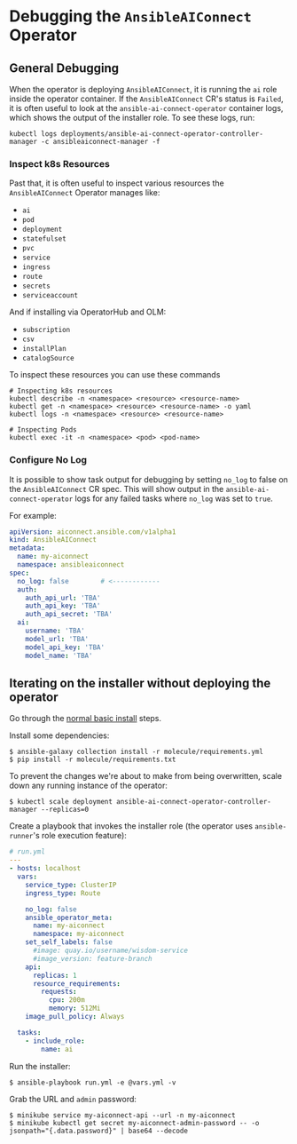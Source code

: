 # Debugging the `AnsibleAIConnect` Operator

## General Debugging

When the operator is deploying `AnsibleAIConnect`, it is running the `ai` role inside the operator container. If the `AnsibleAIConnect` CR's status is `Failed`, it is often useful to look at the `ansible-ai-connect-operator` container logs, which shows the output of the installer role. To see these logs, run:

```
kubectl logs deployments/ansible-ai-connect-operator-controller-manager -c ansibleaiconnect-manager -f
```

### Inspect k8s Resources

Past that, it is often useful to inspect various resources the `AnsibleAIConnect` Operator manages like:
* `ai`
* `pod`
* `deployment`
* `statefulset`
* `pvc`
* `service`
* `ingress`
* `route`
* `secrets`
* `serviceaccount`

And if installing via OperatorHub and OLM:
* `subscription`
* `csv`
* `installPlan`
* `catalogSource`

To inspect these resources you can use these commands

```
# Inspecting k8s resources
kubectl describe -n <namespace> <resource> <resource-name>
kubectl get -n <namespace> <resource> <resource-name> -o yaml
kubectl logs -n <namespace> <resource> <resource-name>

# Inspecting Pods
kubectl exec -it -n <namespace> <pod> <pod-name>
```

### Configure No Log

It is possible to show task output for debugging by setting `no_log` to false on the `AnsibleAIConnect` CR spec.
This will show output in the `ansible-ai-connect-operator` logs for any failed tasks where `no_log` was set to `true`.

For example:

```yaml
apiVersion: aiconnect.ansible.com/v1alpha1
kind: AnsibleAIConnect
metadata:
  name: my-aiconnect
  namespace: ansibleaiconnect
spec:
  no_log: false        # <------------
  auth:
    auth_api_url: 'TBA'
    auth_api_key: 'TBA'
    auth_api_secret: 'TBA'
  ai:
    username: 'TBA'
    model_url: 'TBA'
    model_api_key: 'TBA'
    model_name: 'TBA'
```

## Iterating on the installer without deploying the operator

Go through the [normal basic install](https://github.com/ansible/ansible-ai-connect-operator/blob/devel/README.md#install-the-ansible-ai-connect-operator) steps.

Install some dependencies:

```
$ ansible-galaxy collection install -r molecule/requirements.yml
$ pip install -r molecule/requirements.txt
```

To prevent the changes we're about to make from being overwritten, scale down any running instance of the operator:

```
$ kubectl scale deployment ansible-ai-connect-operator-controller-manager --replicas=0
```

Create a playbook that invokes the installer role (the operator uses `ansible-runner`'s role execution feature):

```yaml
# run.yml
---
- hosts: localhost
  vars:
    service_type: ClusterIP
    ingress_type: Route

    no_log: false
    ansible_operator_meta:
      name: my-aiconnect
      namespace: my-aiconnect
    set_self_labels: false
      #image: quay.io/username/wisdom-service
      #image_version: feature-branch
    api:
      replicas: 1
      resource_requirements:
        requests:
          cpu: 200m
          memory: 512Mi
    image_pull_policy: Always

  tasks:
    - include_role:
        name: ai
```

Run the installer:

```
$ ansible-playbook run.yml -e @vars.yml -v
```

Grab the URL and `admin` password:

```
$ minikube service my-aiconnect-api --url -n my-aiconnect
$ minikube kubectl get secret my-aiconnect-admin-password -- -o jsonpath="{.data.password}" | base64 --decode
```
